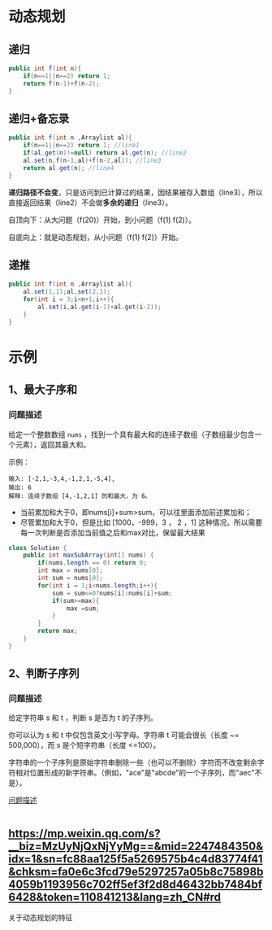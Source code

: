 # 动态规划

## 递归

```java
public int f(int n){
    if(n==1||n==2) return 1;
    return f(n-1)+f(n-2);
}
```

## 递归+备忘录

```java
public int f(int n ,Arraylist al){
    if(n==1||n==2) return 1; //line1
    if(al.get(n)!=null) return al.get(n); //line2
    al.set(n,f(n-1,al)+f(n-2,al)); //line3
    return al.get(n); //line4
}
```

**递归路径不会变**，只是访问到已计算过的结果，因结果被存入数组（line3），所以直接返回结果（line2）不会做**多余的递归**（line3）。



自顶向下：从大问题（f(20)）开始，到小问题（f(1) f(2)）。

自底向上：就是动态规划，从小问题（f(1) f(2)）开始。

## 递推

```java
public int f(int n ,Arraylist al){
    al.set(1,1);al.set(2,1);
    for(int i = 3;i<n+1;i++){
        al.set(i,al.get(i-1)+al.get(i-2));
    }
}
```

# 示例

## 1、最大子序和

### 问题描述

给定一个整数数组 `nums` ，找到一个具有最大和的连续子数组（子数组最少包含一个元素），返回其最大和。

示例：

```
输入: [-2,1,-3,4,-1,2,1,-5,4],
输出: 6
解释: 连续子数组 [4,-1,2,1] 的和最大，为 6。
```



- 当前累加和大于0，即nums[i]+sum>sum，可以往里面添加前述累加和；
- 尽管累加和大于0，但是比如    [1000，-999，3 ， 2 ，1]   这种情况。所以需要每一次判断是否添加当前值之后和max对比，保留最大结果

```java
class Solution {
    public int maxSubArray(int[] nums) {
        if(nums.length == 0) return 0;
        int max = nums[0];
        int sum = nums[0];
        for(int i = 1;i<nums.length;i++){
            sum = sum<=0?nums[i]:nums[i]+sum;
            if(sum>=max){
                max =sum;
            }
        }
        return max;
    }
}
```



## 2、判断子序列

### 问题描述

给定字符串 s 和 t ，判断 s 是否为 t 的子序列。

你可以认为 s 和 t 中仅包含英文小写字母。字符串 t 可能会很长（长度 ~= 500,000），而 s 是个短字符串（长度 <=100）。

字符串的一个子序列是原始字符串删除一些（也可以不删除）字符而不改变剩余字符相对位置形成的新字符串。（例如，"ace"是"abcde"的一个子序列，而"aec"不是）。

[问题描述](https://leetcode-cn.com/problems/is-subsequence)

```java

```

## https://mp.weixin.qq.com/s?__biz=MzUyNjQxNjYyMg==&mid=2247484350&idx=1&sn=fc88aa125f5a5269575b4c4d83774f41&chksm=fa0e6c3fcd79e5297257a05b8c75898b4059b1193956c702ff5ef3f2d8d46432bb7484bf6428&token=110841213&lang=zh_CN#rd

关于动态规划的特征